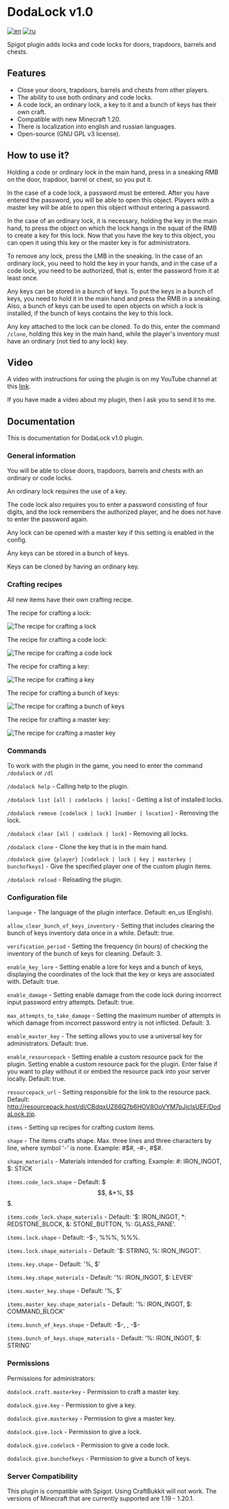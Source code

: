 # DodaLock v1.0
[![en](https://img.shields.io/badge/lang-en-red.svg)](README.md)
[![ru](https://img.shields.io/badge/lang-ru-blue.svg)](README.ru.md)

Spigot plugin adds locks and code locks for doors, trapdoors, barrels and chests.

## Features

* Close your doors, trapdoors, barrels and chests from other players.
* The ability to use both ordinary and code locks.
* A code lock, an ordinary lock, a key to it and a bunch of keys has
  their own craft.
* Compatible with new Minecraft 1.20.
* There is localization into english and russian languages.
* Open-source (GNU GPL v3 license).

## How to use it?

Holding a code or ordinary lock in the main hand, press in a sneaking
RMB on the door, trapdoor, barrel or chest, so you put it.

In the case of a code lock, a password must be entered. After
you have entered the password, you will be able to open this object. Players with
a master key will be able to open this object without entering a password.

In the case of an ordinary lock, it is necessary, holding the key in the main hand,
to press the object on which the lock hangs in the squat of the RMB
to create a key for this lock. Now that you
have the key to this object, you can open it using
this key or the master key is for administrators.

To remove any lock, press the LMB in the sneaking. In the case of an
ordinary lock, you need to hold the key in your hands, and in the case of a
code lock, you need to be authorized, that is, enter
the password from it at least once.

Any keys can be stored in a bunch of keys. To put the keys in
a bunch of keys, you need to hold it in the main hand and
press the RMB in a sneaking. Also, a bunch of keys can be used to open
objects on which a lock is installed, if the bunch of keys contains
the key to this lock.

Any key attached to the lock can be cloned. To do this, 
enter the command `/clone`, holding this key in the main hand, 
while the player's inventory must have an ordinary (not
tied to any lock) key.

## Video

A video with instructions for using the plugin is on my YouTube channel at this [link](https://youtu.be/pOgOVg9vnRY).

If you have made a video about my plugin, 
then I ask you to send it to me.

## Documentation

This is documentation for DodaLock v1.0 plugin.

### General information

You will be able to close doors, trapdoors, barrels and chests with an
ordinary or code locks.

An ordinary lock requires the use of a key.

The code lock also requires you to enter a password consisting of four digits,
and the lock remembers the authorized player, and he does not have
to enter the password again.

Any lock can be opened with a master key if this setting
is enabled in the config.

Any keys can be stored in a bunch of keys.

Keys can be cloned by having an ordinary key.

### Crafting recipes

All new items have their own crafting recipe.

The recipe for crafting a lock:

![The recipe for crafting a lock](https://github.com/dodabyte/DodaLock/blob/screenshots/recipe_crafts_images/lock_craft.png?raw=true)

The recipe for crafting a code lock:

![The recipe for crafting a code lock](https://github.com/dodabyte/DodaLock/blob/screenshots/recipe_crafts_images/code_lock_craft.png?raw=true)

The recipe for crafting a key:

![The recipe for crafting a key](https://github.com/dodabyte/DodaLock/blob/screenshots/recipe_crafts_images/key_craft.png?raw=true)

The recipe for crafting a bunch of keys:

![The recipe for crafting a bunch of keys](https://github.com/dodabyte/DodaLock/blob/screenshots/recipe_crafts_images/bunch_of_keys_craft.png?raw=true)

The recipe for crafting a master key:

![The recipe for crafting a master key](https://github.com/dodabyte/DodaLock/blob/screenshots/recipe_crafts_images/master_key_craft.png?raw=true)

### Commands

To work with the plugin in the game, you need to enter the command 
`/dodalock` or `/dl`

`/dodalock help` - Calling help to the plugin.

`/dodalock list [all | codelocks | locks]` - Getting a list of installed locks.

`/dodalock remove [codelock | lock] [number | location]` - Removing the lock.

`/dodalock clear [all | codelock | lock]` - Removing all locks.

`/dodalock clone` - Clone the key that is in the main hand.

`/dodalock give {player} [codelock | lock | key | masterkey | bunchofkeys]` - Give the specified player one of the custom plugin items.

`/dodalock reload` - Reloading the plugin.

### Configuration file

`language` - The language of the plugin interface. Default: en_us (English).

`allow_clear_bunch_of_keys_inventory` - Setting that includes clearing the bunch of keys inventory data once in a while. Default: true.

`verification_period` - Setting the frequency (in hours) of checking the inventory of the bunch of keys for cleaning. Default: 3.

`enable_key_lore` - Setting enable a lore for keys and a bunch of keys, displaying the coordinates of the lock that the key or keys are associated with. Default: true.

`enable_damage` - Setting enable damage from the code lock during incorrect input password entry attempts. Default: true.

`max_attempts_to_take_damage` - Setting the maximum number of attempts in which damage from incorrect password entry is not inflicted. Default: 3.

`enable_master_key` - The setting allows you to use a universal key for administrators. Default: true.

`enable_resourcepack` - Setting enable a custom resource pack for the plugin. Setting enable a custom resource pack for the plugin. Enter false if you want to play without it or embed the resource pack into your server locally. Default: true.

`resourcepack_url` - Setting responsible for the link to the resource pack. Default: http://resourcepack.host/dl/CBdqxUZ66Q7b6HOV8OoVYM7pJjclsUEF/DodaLock.zip.

`items` - Setting up recipes for crafting custom items.

`shape` - The items crafts shape. Max. three lines and three characters by line, where symbol '-' is none. Example: #$#, -#-, #$#.

`shape_materials` - Materials intended for crafting. Example: #: IRON_INGOT, $: STICK

`items.code_lock.shape` - Default: $$$, &*%, $$$.

`items.code_lock.shape_materials` - Default: '$: IRON_INGOT, *: REDSTONE_BLOCK, &: STONE_BUTTON, %: GLASS_PANE'.

`items.lock.shape` - Default: -$-, %%%, %%%.

`items.lock.shape_materials` - Default: '$: STRING, %: IRON_INGOT'.

`items.key.shape` - Default: '%, $'

`items.key.shape_materials` - Default: '%: IRON_INGOT, $: LEVER'

`items.master_key.shape` - Default:  '%, $'

`items.master_key.shape_materials` - Default: '%: IRON_INGOT, $: COMMAND_BLOCK'

`items.bunch_of_keys.shape` - Default: -$-, $%$, -$-

`items.bunch_of_keys.shape_materials` - Default: '%: IRON_INGOT, $: STRING'

### Permissions

Permissions for administrators:

`dodalock.craft.masterkey` - Permission to craft a master key.

`dodalock.give.key` - Permission to give a key.

`dodalock.give.masterkey` - Permission to give a master key.

`dodalock.give.lock` - Permission to give a lock.

`dodalock.give.codelock` - Permission to give a code lock.

`dodalock.give.bunchofkeys` - Permission to give a bunch of keys.

### Server Compatibility

This plugin is compatible with Spigot. 
Using CraftBukkit will not work. 
The versions of Minecraft that are currently supported are 1.19 - 1.20.1.
